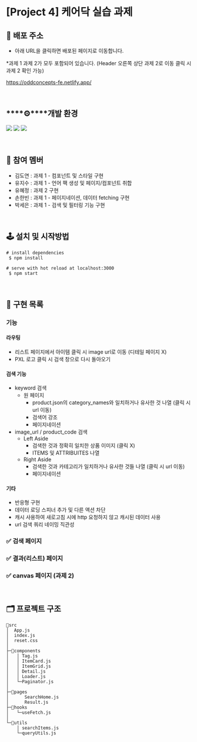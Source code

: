 # [**Project 4**] 케어닥 실습 과제

## 🔗 배포 주소

- 아래 URL을 클릭하면 배포된 페이지로 이동합니다.

*과제 1 과제 2가 모두 포함되어 있습니다. (Header 오른쪽 상단 과제 2로 이동 클릭 시 과제 2 확인 가능)

https://oddconcepts-fe.netlify.app/



<br>

## ****⚙****개발 환경

<img src="https://img.shields.io/badge/react-61DAFB?style=for-the-badge&logo=react&logoColor=black"> <img src="https://img.shields.io/badge/javascript-F7DF1E?style=for-the-badge&logo=javascript&logoColor=black"> <img src="https://img.shields.io/badge/Tailwind_CSS-38B2AC?style=for-the-badge&logo=tailwind-css&logoColor=white">

<br>

## 🧑 참여 멤버

- 김도연 : 과제 1 - 컴포넌트 및 스타일 구현 
- 유지수 : 과제 1 - 언어 팩 생성 및 페이지/컴포넌트 취합
- 유혜정 : 과제 2 구현
- 손한빈 : 과제 1 - 페이지네이션, 데이터 fetching 구현 
- 박세은 : 과제 1 - 검색 및 필터링 기능 구현

<br>

## 🕹  설치 및 시작방법

```
# install dependencies
 $ npm install

# serve with hot reload at localhost:3000
 $ npm start
```

<br>

## 📝 구현 목록

### 기능

#### 라우팅
- 리스트 페이지에서 아이템 클릭 시 image url로 이동 (디테일 페이지 X)
- PXL 로고 클릭 시 검색 창으로 다시 돌아오기

#### 검색 기능
- keyword 검색
    - 원 페이지
        - product.json의 category_names와 일치하거나 유사한 것 나열 (클릭 시 url 이동)
        - 검색어 강조
        - 페이지네이션
- image_url / product_code 검색
    - Left Aside
        - 검색한 것과 정확히 일치한 상품 이미지 (클릭 X)
        - ITEMS 및 ATTRIBUITES 나열
    - Right Aside
        - 검색한 것과 카테고리가 일치하거나 유사한 것들 나열 (클릭 시 url 이동)
        - 페이지네이션
#### 기타
- 반응형 구현
- 데이터 로딩 스피너 추가 및 다른 액션 차단
- 캐시 사용하여 새로고침 시에 http 요청하지 않고 캐시된 데이터 사용
- url 검색 쿼리 네이밍 직관성

### ✅ 검색 페이지


### ✅ 결과(리스트) 페이지


### ✅ canvas 페이지 (과제 2)


<br>

## 🗂 프로젝트 구조
```
📁src
│  App.js
│  index.js
│  reset.css
│
├─📁components
│	│ Tag.js
│	│ ItemCard.js
│	│ ItemGrid.js
│	│ Detail.js
│	│ Loader.js
│	└─Paginator.js
│
├─📁pages
│      SearchHome.js
│      Result.js
├─📁hooks
│	└─useFetch.js
│			
└─📁utils
	│ searchItems.js
	└─queryUtils.js
```
